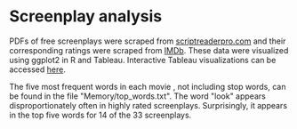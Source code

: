 # Screenplay analysis


PDFs of free screenplays were scraped from [scriptreaderpro.com](http://www.scriptreaderpro.com/best-screenplays-to-read/) and their corresponding ratings were scraped from [IMDb](http://www.imdb.com/). These data were visualized using ggplot2 in R and Tableau. Interactive Tableau visualizations can be accessed [here](https://public.tableau.com/views/ScreenplayAnalysis/Dashboard1?:embed=y&:display_count=yes&publish=yes).


The five most frequent words in each movie , not including stop words, can be found in the file "Memory/top_words.txt". The word "look" appears disproportionately often in highly rated screenplays. Surprisingly, it appears in the top five words for 14 of the 33 screenplays.
